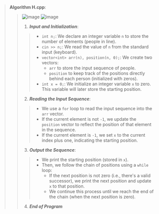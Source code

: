 
>**Algorithm H.cpp**:
>>![image](https://github.com/Mohammed-Atef-20231143/Basics/assets/161865675/bf073561-4fb6-455f-af6c-0c4f015aac67)
>>![image](https://github.com/Mohammed-Atef-20231143/Basics/assets/161865675/9f32eecc-2257-4927-b806-d91be819ac2a)
>>
>> 1. ***Input and Initialization***:
>>>    - `int n;`: We declare an integer variable `n` to store the number of elements (people in line).
>>>    - `cin >> n;`: We read the value of `n` from the standard input (keyboard).
>>>    - `vector<int> arr(n), position(n, 0);`: We create two vectors:
>>>        - `arr` to store the input sequence of people.
>>>        - `position` to keep track of the positions directly behind each person (initialized with zeros).
>>>    - `int x = 0;`: We initialize an integer variable `x` to zero. This variable will later store the starting position.
>>
>> 2. ***Reading the Input Sequence***:
>>>    - We use a `for` loop to read the input sequence into the `arr` vector.
>>>    - If the current element is not `-1`, we update the `position` vector to reflect the position of that element in the sequence.
>>>    - If the current element is `-1`, we set `x` to the current index plus one, indicating the starting position.
>>
>> 3. ***Output the Sequence***:
>>>    - We print the starting position (stored in `x`).
>>>    - Then, we follow the chain of positions using a `while` loop:
>>>        - If the next position is not zero (i.e., there's a valid successor), we print the next position and update `x` to that position.
>>>        - We continue this process until we reach the end of the chain (when the next position is zero).
>>
>>4. ***End of Program***

###
